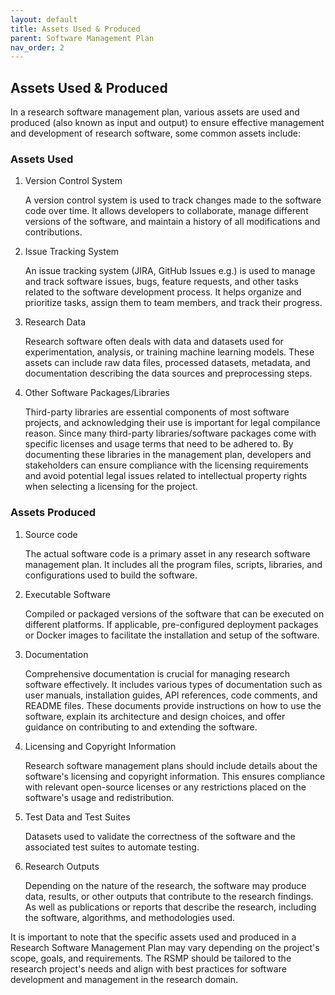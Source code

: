 ```yaml
---
layout: default
title: Assets Used & Produced
parent: Software Management Plan
nav_order: 2
---
```


## Assets Used & Produced

In a research software management plan, various assets are used and produced (also known as input and output) to ensure effective management and development of research software, some common assets include:  

### Assets Used

1. Version Control System

    A version control system is used to track changes made to the software code over time. It allows developers to collaborate, manage different versions of the software, and maintain a history of all modifications and contributions.  

2. Issue Tracking System

    An issue tracking system (JIRA, GitHub Issues e.g.) is used to manage and track software issues, bugs, feature requests, and other tasks related to the software development process. It helps organize and prioritize tasks, assign them to team members, and track their progress.  

3. Research Data

    Research software often deals with data and datasets used for experimentation, analysis, or training machine learning models. These assets can include raw data files, processed datasets, metadata, and documentation describing the data sources and preprocessing steps.  

4. Other Software Packages/Libraries

    Third-party libraries are essential components of most software projects, and acknowledging their use is important for legal compilance reason. Since many third-party libraries/software packages come with specific licenses and usage terms that need to be adhered to. By documenting these libraries in the management plan, developers and stakeholders can ensure compliance with the licensing requirements and avoid potential legal issues related to intellectual property rights when selecting a licensing for the project.  

### Assets Produced

1. Source code

    The actual software code is a primary asset in any research software management plan. It includes all the program files, scripts, libraries, and configurations used to build the software.  

2. Executable Software

    Compiled or packaged versions of the software that can be executed on different platforms. If applicable, pre-configured deployment packages or Docker images to facilitate the installation and setup of the software.  

3. Documentation

    Comprehensive documentation is crucial for managing research software effectively. It includes various types of documentation such as user manuals, installation guides, API references, code comments, and README files. These documents provide instructions on how to use the software, explain its architecture and design choices, and offer guidance on contributing to and extending the software.  

4. Licensing and Copyright Information

    Research software management plans should include details about the software's licensing and copyright information. This ensures compliance with relevant open-source licenses or any restrictions placed on the software's usage and redistribution.  

5. Test Data and Test Suites

    Datasets used to validate the correctness of the software and the associated test suites to automate testing.  

6. Research Outputs

    Depending on the nature of the research, the software may produce data, results, or other outputs that contribute to the research findings. As well as publications or reports that describe the research, including the software, algorithms, and methodologies used.  

It is important to note that the specific assets used and produced in a Research Software Management Plan may vary depending on the project's scope, goals, and requirements. The RSMP should be tailored to the research project's needs and align with best practices for software development and management in the research domain.  
